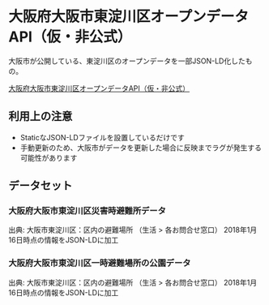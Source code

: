 # 大阪府大阪市東淀川区オープンデータAPI（仮・非公式）

大阪市が公開している、東淀川区のオープンデータを一部JSON-LD化したもの。

[大阪府大阪市東淀川区オープンデータAPI（仮・非公式）](https://d-kusk.github.io/higashiyodogawa-open-data/)

## 利用上の注意

- StaticなJSON-LDファイルを設置しているだけです
- 手動更新のため、大阪市がデータを更新した場合に反映までラグが発生する可能性があります


## データセット

### 大阪府大阪市東淀川区災害時避難所データ

出典: 大阪市東淀川区：区内の避難場所 （生活 > 各お問合せ窓口） 2018年1月16日時点の情報をJSON-LDに加工

### 大阪府大阪市東淀川区一時避難場所の公園データ

出典: 大阪市東淀川区：区内の避難場所 （生活 > 各お問合せ窓口） 2018年1月16日時点の情報をJSON-LDに加工
